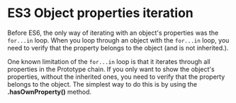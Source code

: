 # ES3 Object properties iteration

Before ES6, the only way of iterating with an object's properties was the `for...in` loop. When you loop through an object with the `for...in` loop, you need to verify that the property belongs to the object (and is not inherited.).

One known limitation of the `for...in` loop is that it iterates through all properties in the Prototype chain. If you only want to show the object's properties, without the inherited ones, you need to verify that the property belongs to the object. The simplest way to do this is by using the **.hasOwnProperty()** method.
